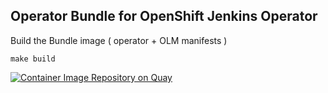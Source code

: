 ## Operator Bundle for OpenShift Jenkins Operator

Build the Bundle image ( operator + OLM manifests )

```
make build
```

[![Container Image Repository on Quay](https://quay.io/repository/redhat-developer/openshift-jenkins-operator-bundle/status "Container Image Repository on Quay")](https://quay.io/repository/redhat-developer/openshift-jenkins-operator-bundle)

